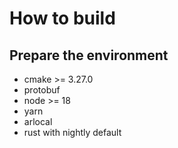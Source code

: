 # How to build

## Prepare the environment

* cmake >= 3.27.0
* protobuf
* node >= 18
* yarn
* arlocal
* rust with nightly default

